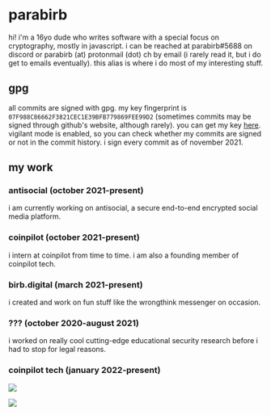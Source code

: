 # parabirb
hi! i'm a 16yo dude who writes software with a special focus on cryptography, mostly in javascript. i can be reached at parabirb#5688 on discord or parabirb (at) protonmail (dot) ch by email (i rarely read it, but i do get to emails eventually). this alias is where i do most of my interesting stuff.

## gpg
all commits are signed with gpg. my key fingerprint is `07F988C86662F3821CEC1E39BFB779869FEE99D2` (sometimes commits may be signed through github's website, although rarely). you can get my key [here](https://keys.openpgp.org/vks/v1/by-fingerprint/07F988C86662F3821CEC1E39BFB779869FEE99D2). vigilant mode is enabled, so you can check whether my commits are signed or not in the commit history. i sign every commit as of november 2021.

## my work
### antisocial (october 2021-present)
i am currently working on antisocial, a secure end-to-end encrypted social media platform.
### coinpilot (october 2021-present)
i intern at coinpilot from time to time. i am also a founding member of coinpilot tech.
### birb.digital (march 2021-present)
i created and work on fun stuff like the wrongthink messenger on occasion.
### ??? (october 2020-august 2021)
i worked on really cool cutting-edge educational security research before i had to stop for legal reasons.
### coinpilot tech (january 2022-present)
![](https://i.ytimg.com/vi/pY27fym_RfI/hqdefault.jpg)

![](https://discord.c99.nl/widget/theme-1/884967775066550313.png)
